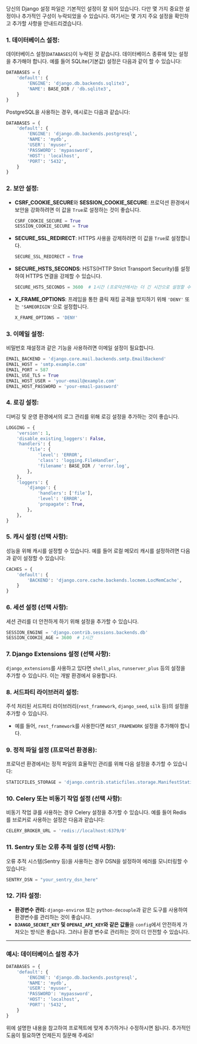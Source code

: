 당신의 Django 설정 파일은 기본적인 설정이 잘 되어 있습니다. 다만 몇 가지 중요한 설정이나 추가적인 구성이 누락되었을 수 있습니다. 여기서는 몇 가지 주요 설정을 확인하고 추가할 사항을 안내드리겠습니다.

### 1. **데이터베이스 설정:**
   데이터베이스 설정(`DATABASES`)이 누락된 것 같습니다. 데이터베이스 종류에 맞는 설정을 추가해야 합니다. 예를 들어 SQLite(기본값) 설정은 다음과 같이 할 수 있습니다:
   ```python
   DATABASES = {
       'default': {
           'ENGINE': 'django.db.backends.sqlite3',
           'NAME': BASE_DIR / 'db.sqlite3',
       }
   }
   ```
   PostgreSQL을 사용하는 경우, 예시로는 다음과 같습니다:
   ```python
   DATABASES = {
       'default': {
           'ENGINE': 'django.db.backends.postgresql',
           'NAME': 'mydb',
           'USER': 'myuser',
           'PASSWORD': 'mypassword',
           'HOST': 'localhost',
           'PORT': '5432',
       }
   }
   ```

### 2. **보안 설정:**
   - **CSRF_COOKIE_SECURE**와 **SESSION_COOKIE_SECURE**: 프로덕션 환경에서 보안을 강화하려면 이 값을 `True`로 설정하는 것이 좋습니다.
     ```python
     CSRF_COOKIE_SECURE = True
     SESSION_COOKIE_SECURE = True
     ```
   - **SECURE_SSL_REDIRECT**: HTTPS 사용을 강제하려면 이 값을 `True`로 설정합니다.
     ```python
     SECURE_SSL_REDIRECT = True
     ```
   - **SECURE_HSTS_SECONDS**: HSTS(HTTP Strict Transport Security)를 설정하여 HTTPS 연결을 강제할 수 있습니다.
     ```python
     SECURE_HSTS_SECONDS = 3600  # 1시간 (프로덕션에서는 더 긴 시간으로 설정할 수 있습니다)
     ```
   - **X_FRAME_OPTIONS**: 프레임을 통한 클릭 재킹 공격을 방지하기 위해 `'DENY'` 또는 `'SAMEORIGIN'`으로 설정합니다.
     ```python
     X_FRAME_OPTIONS = 'DENY'
     ```

### 3. **이메일 설정:**
   비밀번호 재설정과 같은 기능을 사용하려면 이메일 설정이 필요합니다.
   ```python
   EMAIL_BACKEND = 'django.core.mail.backends.smtp.EmailBackend'
   EMAIL_HOST = 'smtp.example.com'
   EMAIL_PORT = 587
   EMAIL_USE_TLS = True
   EMAIL_HOST_USER = 'your-email@example.com'
   EMAIL_HOST_PASSWORD = 'your-email-password'
   ```

### 4. **로깅 설정:**
   디버깅 및 운영 환경에서의 로그 관리를 위해 로깅 설정을 추가하는 것이 좋습니다.
   ```python
   LOGGING = {
       'version': 1,
       'disable_existing_loggers': False,
       'handlers': {
           'file': {
               'level': 'ERROR',
               'class': 'logging.FileHandler',
               'filename': BASE_DIR / 'error.log',
           },
       },
       'loggers': {
           'django': {
               'handlers': ['file'],
               'level': 'ERROR',
               'propagate': True,
           },
       },
   }
   ```

### 5. **캐시 설정 (선택 사항):**
   성능을 위해 캐시를 설정할 수 있습니다. 예를 들어 로컬 메모리 캐시를 설정하려면 다음과 같이 설정할 수 있습니다:
   ```python
   CACHES = {
       'default': {
           'BACKEND': 'django.core.cache.backends.locmem.LocMemCache',
       }
   }
   ```

### 6. **세션 설정 (선택 사항):**
   세션 관리를 더 안전하게 하기 위해 설정을 추가할 수 있습니다.
   ```python
   SESSION_ENGINE = 'django.contrib.sessions.backends.db'
   SESSION_COOKIE_AGE = 3600  # 1시간
   ```

### 7. **Django Extensions 설정 (선택 사항):**
   `django_extensions`를 사용하고 있다면 `shell_plus`, `runserver_plus` 등의 설정을 추가할 수 있습니다. 이는 개발 환경에서 유용합니다.

### 8. **서드파티 라이브러리 설정:**
   주석 처리된 서드파티 라이브러리(`rest_framework`, `django_seed`, `silk` 등)의 설정을 추가할 수 있습니다.
   - 예를 들어, `rest_framework`를 사용한다면 `REST_FRAMEWORK` 설정을 추가해야 합니다.

### 9. **정적 파일 설정 (프로덕션 환경용):**
   프로덕션 환경에서는 정적 파일의 효율적인 관리를 위해 다음 설정을 추가할 수 있습니다:
   ```python
   STATICFILES_STORAGE = 'django.contrib.staticfiles.storage.ManifestStaticFilesStorage'
   ```

### 10. **Celery 또는 비동기 작업 설정 (선택 사항):**
   비동기 작업 큐를 사용하는 경우 Celery 설정을 추가할 수 있습니다. 예를 들어 Redis를 브로커로 사용하는 설정은 다음과 같습니다:
   ```python
   CELERY_BROKER_URL = 'redis://localhost:6379/0'
   ```

### 11. **Sentry 또는 오류 추적 설정 (선택 사항):**
   오류 추적 시스템(Sentry 등)을 사용하는 경우 DSN을 설정하여 에러를 모니터링할 수 있습니다:
   ```python
   SENTRY_DSN = "your_sentry_dsn_here"
   ```

### 12. **기타 설정:**
   - **환경변수 관리:** `django-environ` 또는 `python-decouple`과 같은 도구를 사용하여 환경변수를 관리하는 것이 좋습니다.
   - **`DJANGO_SECRET_KEY` 및 `OPENAI_API_KEY`와 같은 값들**을 `config`에서 안전하게 가져오는 방식은 좋습니다. 그러나 환경 변수로 관리하는 것이 더 안전할 수 있습니다.

---

### 예시: 데이터베이스 설정 추가

```python
DATABASES = {
    'default': {
        'ENGINE': 'django.db.backends.postgresql',
        'NAME': 'mydb',
        'USER': 'myuser',
        'PASSWORD': 'mypassword',
        'HOST': 'localhost',
        'PORT': '5432',
    }
}
```

위에 설명한 내용을 참고하여 프로젝트에 맞게 추가하거나 수정하시면 됩니다. 추가적인 도움이 필요하면 언제든지 질문해 주세요!